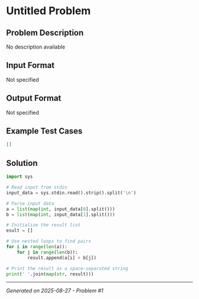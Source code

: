 # Untitled Problem

## Problem Description
No description available

## Input Format
Not specified

## Output Format
Not specified

## Example Test Cases
```json
[]
```

## Solution
```python
import sys

# Read input from stdin
input_data = sys.stdin.read().strip().split('\n')

# Parse input data
a = list(map(int, input_data[0].split()))
b = list(map(int, input_data[1].split()))

# Initialize the result listesult = []

# Use nested loops to find pairs
for i in range(len(a)):
    for j in range(len(b)):
        result.append(a[i] + b[j])

# Print the result as a space-separated string
print(' '.join(map(str, result)))
```

---
*Generated on 2025-08-27 - Problem #1*